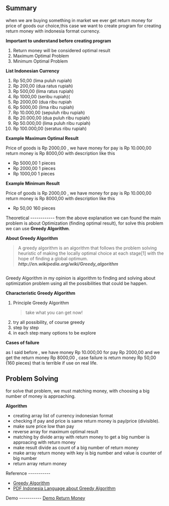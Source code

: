 Summary
-----------
when we are buying something in market we ever get return money for price of goods our choice,this case we want to create program for
creating return money with indonesia format currency.

<strong>Important to understand before creating program </strong>
<ol>
  <li>Return money will be considered optimal result</li>
	<li>Maximum Optimal Problem</li>
	<li>Minimum Optimal Problem</li>
</ol>
<strong>List Indonesian Currency </strong>
<ol>
	<li>Rp 50,00 (lima puluh rupiah)</li>
	<li>Rp 200,00 (dua ratus rupiah)</li>
	<li>Rp 500,00 (lima ratus rupiah)</li>
	<li>Rp 1000,00 (seribu rupiah)(</li>
	<li>Rp 2000,00 (dua ribu rupiah</li>
	<li>Rp 5000,00 (lima ribu rupiah)</li>
	<li>Rp 10.000,00 (sepuluh ribu rupiah)</li>
	<li>Rp 20.000,00 (dua puluh ribu rupiah)</li>
	<li>Rp 50.000,00 (lima puluh ribu rupiah)</li>
	<li>Rp 100.000,00 (seratus ribu rupiah)</li>
</ol>
<strong>Example Maximum Optimal Result</strong>

Price of goods is Rp 2000,00 , we have money for pay is Rp 10.000,00 return money is Rp 8000,00 with description like this
<ul>
	<li>Rp 5000,00 1 pieces</li>
	<li>Rp 2000,00 1 pieces</li>
	<li>Rp 1000,00 1 pieces</li>
</ul>
<strong>Example Minimum Result </strong>

Price of goods is Rp 2000,00 , we have money for pay is Rp 10.000,00 return money is Rp 8000,00 with description like this
<ul>
	<li>Rp 50,00 160 pieces</li>
</ul>
Theoretical
------------
from the above explanation we can found the main problem is about Optimization (finding optimal result), for solve this problem we can use
<strong>Greedy Algorithm</strong>.

<strong>About Greedy Algorithm</strong>
<blockquote>A greedy algorithm is an algorithm that follows the problem solving heuristic of making the locally optimal choice at each stage[1] with the hope of finding a global optimum. <em><strong>http://en.wikipedia.org/wiki/Greedy_algorithm</strong></em></blockquote>
<img src="http://upload.wikimedia.org/wikipedia/commons/8/8c/Greedy-search-path-example.gif" alt="" />

Greedy Algorithm in my opinion is algorithm to finding and solving about optimization problem using all the possibilities that could be happen.

<strong>Characteristic Greedy Algorithm </strong>
<ol>
	<li>Principle Greedy Algorithm
<blockquote>take what you can get now!</blockquote>
</li>
	<li>try all possibility, of course greedy</li>
	<li>step by step</li>
	<li>in each step many options to be explore</li>
</ol>
<strong>Cases of failure</strong>

as I said before , we have money Rp 10.000,00 for pay Rp 2000,00 and we get the return money Rp 8000,00 , case failure is return money Rp 50,00 (160 pieces)
that is terrible if use on real life.

Problem Solving
----------------
for solve that problem, we must matching money, with choosing a big number of money is approaching.

<strong>Algorithm</strong>
<ul>
	<li>creating array list of currency indonesian format</li>
	<li>checking if pay and price is same return money is pay/price (divisible).</li>
	<li>make sure price low than pay</li>
	<li>reverse array for maximum optimal result</li>
	<li>matching by divide array with return money to get a big number is approacing with return money</li>
	<li>make result divide as count of a big number of return money</li>
	<li>make array return money with key is big number and value is counter of big number</li>
	<li>return array return money</li>
</ul>
Reference
-----------
<ul>
	<li><a href="http://en.wikipedia.org/wiki/Greedy_algorithm"> Greedy Algorithm </a></li>
	<li><a href="http://www.ittelkom.ac.id/staf/zka/Materi%20Desain%20Analisis%20Algoritma/M09Algoritma%20Greedy.pdf"> PDF Indonesia Language about Greedy Algorithm </a></li>
</ul>
Demo
-----------
<a href="http://jsfiddle.net/gh/get/jquery/1.8.2/viyancs/JS-Fiddle-Experiment/tree/master/money-return/indonesia/demo/"> Demo Return Money </a>